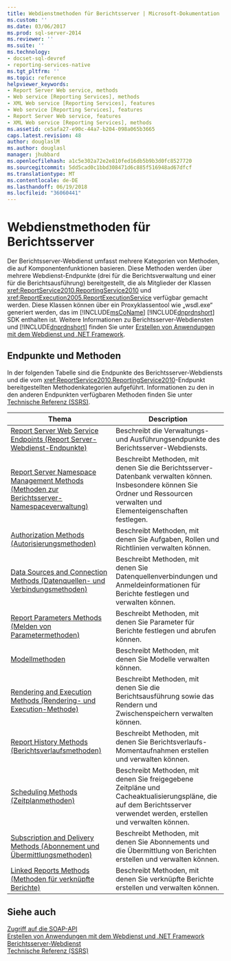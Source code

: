 ```yaml
---
title: Webdienstmethoden für Berichtsserver | Microsoft-Dokumentation
ms.custom: ''
ms.date: 03/06/2017
ms.prod: sql-server-2014
ms.reviewer: ''
ms.suite: ''
ms.technology:
- docset-sql-devref
- reporting-services-native
ms.tgt_pltfrm: ''
ms.topic: reference
helpviewer_keywords:
- Report Server Web service, methods
- Web service [Reporting Services], methods
- XML Web service [Reporting Services], features
- Web service [Reporting Services], features
- Report Server Web service, features
- XML Web service [Reporting Services], methods
ms.assetid: ce5afa27-e90c-44a7-b204-098a065b3665
caps.latest.revision: 48
author: douglaslM
ms.author: douglasl
manager: jhubbard
ms.openlocfilehash: a1c5e302a72e2e810fed16db5b9b3d0fc8527720
ms.sourcegitcommit: 5dd5cad0c1bbd308471d6c885f516948ad67dfcf
ms.translationtype: MT
ms.contentlocale: de-DE
ms.lasthandoff: 06/19/2018
ms.locfileid: "36060441"
---
```

# <a name="report-server-web-service-methods"></a>Webdienstmethoden für Berichtsserver
  Der Berichtsserver-Webdienst umfasst mehrere Kategorien von Methoden, die auf Komponentenfunktionen basieren. Diese Methoden werden über mehrere Webdienst-Endpunkte (drei für die Berichtsverwaltung und einer für die Berichtsausführung) bereitgestellt, die als Mitglieder der Klassen <xref:ReportService2010.ReportingService2010> und <xref:ReportExecution2005.ReportExecutionService> verfügbar gemacht werden. Diese Klassen können über ein Proxyklassentool wie „wsdl.exe“ generiert werden, das im [!INCLUDE[msCoName](../../../includes/msconame-md.md)] [!INCLUDE[dnprdnshort](../../../includes/dnprdnshort-md.md)] SDK enthalten ist. Weitere Informationen zu Berichtsserver-Webdiensten und [!INCLUDE[dnprdnshort](../../../includes/dnprdnshort-md.md)] finden Sie unter [Erstellen von Anwendungen mit dem Webdienst und .NET Framework](../net-framework/building-applications-using-the-web-service-and-the-net-framework.md).  
  
## <a name="endpoints-and-methods"></a>Endpunkte und Methoden  
 In der folgenden Tabelle sind die Endpunkte des Berichtsserver-Webdiensts und die vom <xref:ReportService2010.ReportingService2010>-Endpunkt bereitgestellten Methodenkategorien aufgeführt. Informationen zu den in den anderen Endpunkten verfügbaren Methoden finden Sie unter [Technische Referenz (SSRS)](../../technical-reference-ssrs.md).  
  
|Thema|Description|  
|-----------|-----------------|  
|[Report Server Web Service Endpoints (Report Server-Webdienst-Endpunkte)](report-server-web-service-endpoints.md)|Beschreibt die Verwaltungs- und Ausführungsendpunkte des Berichtsserver-Webdiensts.|  
|[Report Server Namespace Management Methods (Methoden zur Berichtsserver-Namespaceverwaltung)](report-server-namespace-management-methods.md)|Beschreibt Methoden, mit denen Sie die Berichtsserver-Datenbank verwalten können. Insbesondere können Sie Ordner und Ressourcen verwalten und Elementeigenschaften festlegen.|  
|[Authorization Methods (Autorisierungsmethoden)](authorization-methods.md)|Beschreibt Methoden, mit denen Sie Aufgaben, Rollen und Richtlinien verwalten können.|  
|[Data Sources and Connection Methods (Datenquellen- und Verbindungsmethoden)](data-sources-and-connection-methods.md)|Beschreibt Methoden, mit denen Sie Datenquellenverbindungen und Anmeldeinformationen für Berichte festlegen und verwalten können.|  
|[Report Parameters Methods (Melden von Parametermethoden)](report-parameters-methods.md)|Beschreibt Methoden, mit denen Sie Parameter für Berichte festlegen und abrufen können.|  
|[Modellmethoden](../report-server-web-service.md)|Beschreibt Methoden, mit denen Sie Modelle verwalten können.|  
|[Rendering and Execution Methods (Rendering- und Execution-Methode)](rendering-and-execution-methods.md)|Beschreibt Methoden, mit denen Sie die Berichtsausführung sowie das Rendern und Zwischenspeichern verwalten können.|  
|[Report History Methods (Berichtsverlaufsmethoden)](report-history-methods.md)|Beschreibt Methoden, mit denen Sie Berichtsverlaufs-Momentaufnahmen erstellen und verwalten können.|  
|[Scheduling Methods (Zeitplanmethoden)](scheduling-methods.md)|Beschreibt Methoden, mit denen Sie freigegebene Zeitpläne und Cacheaktualisierungspläne, die auf dem Berichtsserver verwendet werden, erstellen und verwalten können.|  
|[Subscription and Delivery Methods (Abonnement und Übermittlungsmethoden)](subscription-and-delivery-methods.md)|Beschreibt Methoden, mit denen Sie Abonnements und die Übermittlung von Berichten erstellen und verwalten können.|  
|[Linked Reports Methods (Methoden für verknüpfte Berichte)](linked-reports-methods.md)|Beschreibt Methoden, mit denen Sie verknüpfte Berichte erstellen und verwalten können.|  
  
## <a name="see-also"></a>Siehe auch  
 [Zugriff auf die SOAP-API](../accessing-the-soap-api.md)   
 [Erstellen von Anwendungen mit dem Webdienst und .NET Framework](../net-framework/building-applications-using-the-web-service-and-the-net-framework.md)   
 [Berichtsserver-Webdienst](../report-server-web-service.md)   
 [Technische Referenz (SSRS)](../../technical-reference-ssrs.md)  
  
  